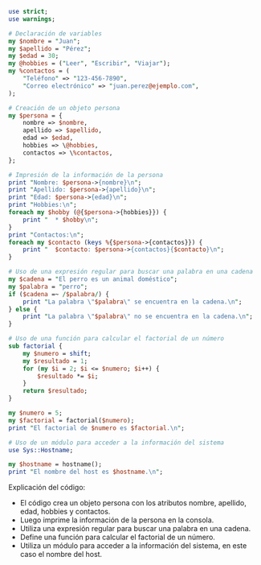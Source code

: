 ```perl
use strict;
use warnings;

# Declaración de variables
my $nombre = "Juan";
my $apellido = "Pérez";
my $edad = 30;
my @hobbies = ("Leer", "Escribir", "Viajar");
my %contactos = (
    "Teléfono" => "123-456-7890",
    "Correo electrónico" => "juan.perez@ejemplo.com",
);

# Creación de un objeto persona
my $persona = {
    nombre => $nombre,
    apellido => $apellido,
    edad => $edad,
    hobbies => \@hobbies,
    contactos => \%contactos,
};

# Impresión de la información de la persona
print "Nombre: $persona->{nombre}\n";
print "Apellido: $persona->{apellido}\n";
print "Edad: $persona->{edad}\n";
print "Hobbies:\n";
foreach my $hobby (@{$persona->{hobbies}}) {
    print "  * $hobby\n";
}
print "Contactos:\n";
foreach my $contacto (keys %{$persona->{contactos}}) {
    print "  $contacto: $persona->{contactos}{$contacto}\n";
}

# Uso de una expresión regular para buscar una palabra en una cadena
my $cadena = "El perro es un animal doméstico";
my $palabra = "perro";
if ($cadena =~ /$palabra/) {
    print "La palabra \"$palabra\" se encuentra en la cadena.\n";
} else {
    print "La palabra \"$palabra\" no se encuentra en la cadena.\n";
}

# Uso de una función para calcular el factorial de un número
sub factorial {
    my $numero = shift;
    my $resultado = 1;
    for (my $i = 2; $i <= $numero; $i++) {
        $resultado *= $i;
    }
    return $resultado;
}

my $numero = 5;
my $factorial = factorial($numero);
print "El factorial de $numero es $factorial.\n";

# Uso de un módulo para acceder a la información del sistema
use Sys::Hostname;

my $hostname = hostname();
print "El nombre del host es $hostname.\n";
```

Explicación del código:

* El código crea un objeto persona con los atributos nombre, apellido, edad, hobbies y contactos.
* Luego imprime la información de la persona en la consola.
* Utiliza una expresión regular para buscar una palabra en una cadena.
* Define una función para calcular el factorial de un número.
* Utiliza un módulo para acceder a la información del sistema, en este caso el nombre del host.